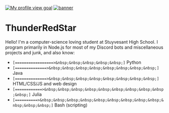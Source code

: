 [![My profile view goal](https://counter.thdr.me/goal)](https://github.com/thunder-red-star)
[![banner](https://devastation.software/assets/thunder-red-star-bannerfixed.png)](https://github.com/thunder-red-star)


# ThunderRedStar

Hello! I'm a computer-science loving student at Stuyvesant High School. I program primarily in Node.js for most of my Discord bots and miscellaneous projects and junk, and also know:
* `[=================>&nbsp;&nbsp;&nbsp;&nbsp;&nbsp;]` Python
* `[==============>&nbsp;&nbsp;&nbsp;&nbsp;&nbsp;&nbsp;&nbsp;&nbsp;]` Java
* `[==============>&nbsp;&nbsp;&nbsp;&nbsp;&nbsp;&nbsp;&nbsp;&nbsp;]` HTML/CSS/JS and web design
* `[============>&nbsp;&nbsp;&nbsp;&nbsp;&nbsp;&nbsp;&nbsp;&nbsp;&nbsp;&nbsp;]` Julia
* `[==========>&nbsp;&nbsp;&nbsp;&nbsp;&nbsp;&nbsp;&nbsp;&nbsp;&nbsp;&nbsp;&nbsp;&nbsp;]` Bash (scripting)
